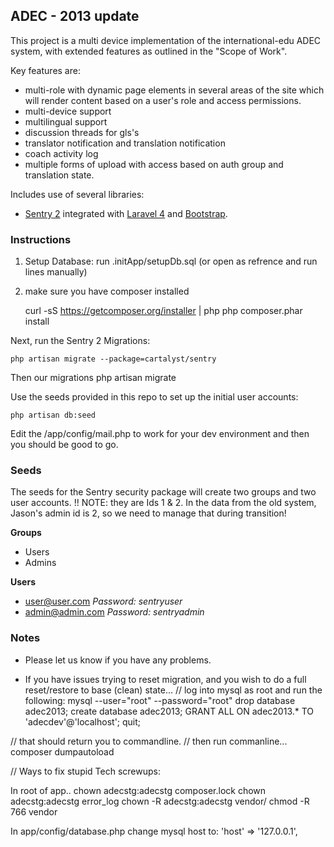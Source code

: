 ## ADEC - 2013 update

This project is a multi device implementation of the international-edu ADEC system, with extended features as outlined in the "Scope of Work".

Key features are:
- multi-role with dynamic page elements in several areas of the site which will render content based on a user's role and access permissions.
- multi-device support
- multilingual support
- discussion threads for gls's
- translator notification and translation notification
- coach activity log
- multiple forms of upload with access based on auth group and translation state.

Includes use of several libraries:
- [Sentry 2](https://github.com/cartalyst/sentry) integrated with [Laravel 4](https://github.com/laravel/laravel/tree/develop) and [Bootstrap](http://twitter.github.com/bootstrap/index.html).


### Instructions
1) Setup Database:
run .initApp/setupDb.sql (or open as refrence and run lines manually)

1) make sure you have composer installed

	curl -sS https://getcomposer.org/installer | php
	php composer.phar install

Next, run the Sentry 2 Migrations: 

	php artisan migrate --package=cartalyst/sentry

Then our migrations
	php artisan migrate

Use the seeds provided in this repo to set up the initial user accounts: 

	php artisan db:seed

Edit the /app/config/mail.php to work for your dev environment and then you should be good to go. 

### Seeds
The seeds for the Sentry security package will create two groups and two user accounts.
!! NOTE:  they are Ids 1 & 2.   In the data from the old system, Jason's admin id is 2, so we need to manage that during transition!

__Groups__
* Users
* Admins

__Users__
* user@user.com  *Password: sentryuser*
* admin@admin.com *Password: sentryadmin*




### Notes

* Please let us know if you have any problems.


* If you have issues trying to reset migration, and you wish to do a full reset/restore to base (clean) state...
// log into mysql as root and run the following:
mysql --user="root" --password="root"
drop database adec2013;
create database adec2013;
GRANT ALL ON adec2013.* TO 'adecdev'@'localhost';
quit;

// that should return you to commandline.
// then run commanline...
composer dumpautoload




// Ways to fix stupid Tech screwups:

In root of app..
chown adecstg:adecstg composer.lock
chown adecstg:adecstg error_log
chown -R adecstg:adecstg vendor/
chmod -R 766 vendor


In app/config/database.php change mysql host to:
'host'      => '127.0.0.1',
